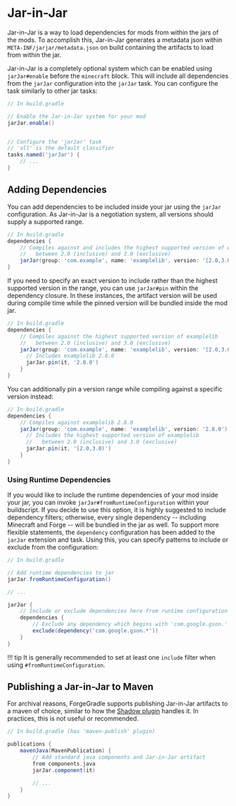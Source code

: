 Jar-in-Jar
==========

Jar-in-Jar is a way to load dependencies for mods from within the jars of the mods. To accomplish this, Jar-in-Jar generates a metadata json within `META-INF/jarjar/metadata.json` on build containing the artifacts to load from within the jar.

Jar-in-Jar is a completely optional system which can be enabled using `jarJar#enable` before the `minecraft` block. This will include all dependencies from the `jarJar` configuration into the `jarJar` task. You can configure the task similarly to other jar tasks:

```gradle
// In build.gradle

// Enable the Jar-in-Jar system for your mod
jarJar.enable()


// Configure the 'jarJar' task
// 'all' is the default classifier
tasks.named('jarJar') {
    // ...
}
```

Adding Dependencies
-------------------

You can add dependencies to be included inside your jar using the `jarJar` configuration. As Jar-in-Jar is a negotiation system, all versions should supply a supported range.

```gradle
// In build.gradle
dependencies {
    // Compiles against and includes the highest supported version of examplelib
    //   between 2.0 (inclusive) and 3.0 (exclusive)
    jarJar(group: 'com.example', name: 'examplelib', version: '[2.0,3.0)')
}
```

If you need to specify an exact version to include rather than the highest supported version in the range, you can use `jarJar#pin` within the dependency closure. In these instances, the artifact version will be used during compile time while the pinned version will be bundled inside the mod jar.

```gradle
// In build.gradle
dependencies {
    // Compiles against the highest supported version of examplelib
    //   between 2.0 (inclusive) and 3.0 (exclusive)
    jarJar(group: 'com.example', name: 'examplelib', version: '[2.0,3.0)') {
      // Includes examplelib 2.8.0
      jarJar.pin(it, '2.8.0')
    }
}
```

You can additionally pin a version range while compiling against a specific version instead:

```gradle
// In build.gradle
dependencies {
    // Compiles against examplelib 2.8.0
    jarJar(group: 'com.example', name: 'examplelib', version: '2.8.0') {
      // Includes the highest supported version of examplelib
      //   between 2.0 (inclusive) and 3.0 (exclusive)
      jarJar.pin(it, '[2.0,3.0)')
    }
}
```

### Using Runtime Dependencies

If you would like to include the runtime dependencies of your mod inside your jar, you can invoke `jarJar#fromRuntimeConfiguration` within your buildscript. If you decide to use this option, it is highly suggested to include dependency filters; otherwise, every single dependency -- including Minecraft and Forge -- will be bundled in the jar as well. To support more flexible statements, the `dependency` configuration has been added to the `jarJar` extension and task. Using this, you can specify patterns to include or exclude from the configuration:

```gradle
// In build.gradle

// Add runtime dependencies to jar
jarJar.fromRuntimeConfiguration()

// ...

jarJar {
    // Include or exclude dependencies here from runtime configuration
    dependencies {
        // Exclude any dependency which begins with 'com.google.gson.'
        exclude(dependency('com.google.gson.*'))
    }
}
```

!!! tip
    It is generally recommended to set at least one `include` filter when using `#fromRuntimeConfiguration`.

Publishing a Jar-in-Jar to Maven
--------------------------------

For archival reasons, ForgeGradle supports publishing Jar-in-Jar artifacts to a maven of choice, similar to how the [Shadow plugin][shadow] handles it. In practices, this is not useful or recommended.

```gradle
// In build.gradle (has 'maven-publish' plugin)

publications {
    mavenJava(MavenPublication) {
        // Add standard java components and Jar-in-Jar artifact
        from components.java
        jarJar.component(it)

        // ...
    }
}
```


[shadow]: https://imperceptiblethoughts.com/shadow/getting-started/
